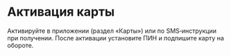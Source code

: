 # Активация карты
Активируйте в приложении (раздел «Карты») или по SMS‑инструкции при получении.
После активации установите ПИН и подпишите карту на обороте.
